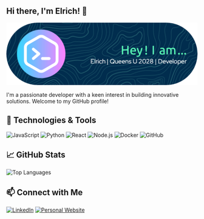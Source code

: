 ## Hi there, I'm Elrich! 👋

![Header](./github-header-image-2.png)

I'm a passionate developer with a keen interest in building innovative solutions. Welcome to my GitHub profile!

## 🔧 Technologies & Tools

![JavaScript](https://img.shields.io/badge/-JavaScript-F7DF1E?logo=javascript&logoColor=black&style=flat-square)
![Python](https://img.shields.io/badge/-Python-3776AB?logo=python&logoColor=white&style=flat-square)
![React](https://img.shields.io/badge/-React-61DAFB?logo=react&logoColor=black&style=flat-square)
![Node.js](https://img.shields.io/badge/-Node.js-339933?logo=node.js&logoColor=white&style=flat-square)
![Docker](https://img.shields.io/badge/-Docker-2496ED?logo=docker&logoColor=white&style=flat-square)
![GitHub](https://img.shields.io/badge/-GitHub-181717?logo=github&logoColor=white&style=flat-square)

## 📈 GitHub Stats

![Top Languages](https://github-readme-stats.vercel.app/api/top-langs/?username=Elrich-Chen&layout=compact&theme=radical)

## 📫 Connect with Me

[![LinkedIn](https://img.shields.io/badge/-LinkedIn-0077B5?logo=linkedin&logoColor=white&style=flat-square)](https://www.linkedin.com/in/elrich-chen-188702304)
[![Personal Website](https://img.shields.io/badge/-Website-FF7139?logo=firefox&logoColor=white&style=flat-square)](https://elrich-chen.github.io/portfolio/)
